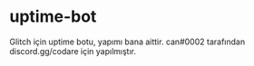 # uptime-bot
Glitch için uptime botu, yapımı bana aittir.
can#0002 tarafından discord.gg/codare için yapılmıştır.
